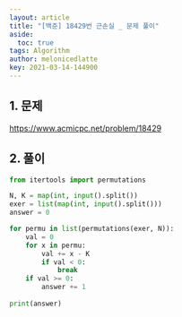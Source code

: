 ```yaml
---
layout: article
title: "[백준] 18429번 근손실 _ 문제 풀이"
aside:
  toc: true
tags: Algorithm 
author: melonicedlatte
key: 2021-03-14-144900
---  
```


## 1. 문제

https://www.acmicpc.net/problem/18429

## 2. 풀이

~~~python
from itertools import permutations

N, K = map(int, input().split())
exer = list(map(int, input().split()))
answer = 0

for permu in list(permutations(exer, N)):
    val = 0
    for x in permu:
        val += x - K
        if val < 0:
            break
    if val >= 0:
        answer += 1
        
print(answer)
~~~